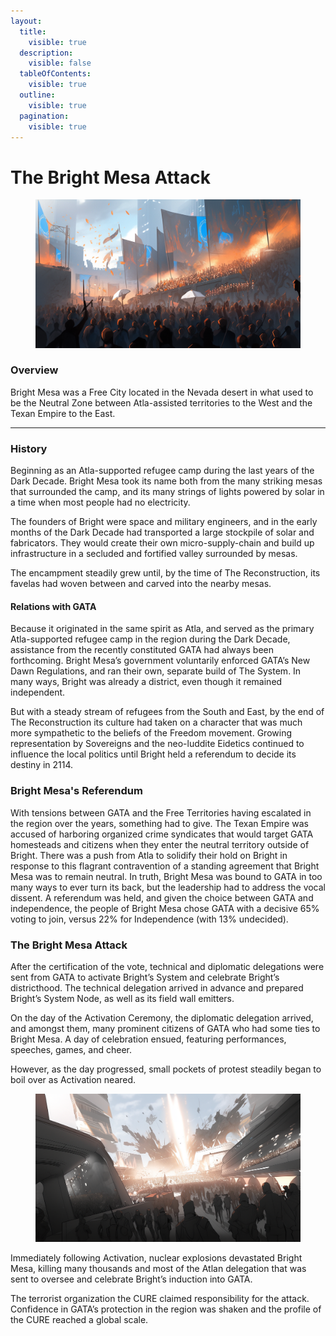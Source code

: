 ```yaml
---
layout:
  title:
    visible: true
  description:
    visible: false
  tableOfContents:
    visible: true
  outline:
    visible: true
  pagination:
    visible: true
---
```


# The Bright Mesa Attack

<figure><img src="../../../.gitbook/assets/83.png" alt="" width="563"><figcaption></figcaption></figure>

### Overview

Bright Mesa was a Free City located in the Nevada desert in what used to be the Neutral Zone between Atla-assisted territories to the West and the Texan Empire to the East.

***

### History

Beginning as an Atla-supported refugee camp during the last years of the Dark Decade. Bright Mesa took its name both from the many striking mesas that surrounded the camp, and its many strings of lights powered by solar in a time when most people had no electricity.

The founders of Bright were space and military engineers, and in the early months of the Dark Decade had transported a large stockpile of solar and fabricators. They would create their own micro-supply-chain and build up infrastructure in a secluded and fortified valley surrounded by mesas.

The encampment steadily grew until, by the time of The Reconstruction, its favelas had woven between and carved into the nearby mesas.

#### Relations with GATA

Because it originated in the same spirit as Atla, and served as the primary Atla-supported refugee camp in the region during the Dark Decade, assistance from the recently constituted GATA had always been forthcoming. Bright Mesa’s government voluntarily enforced GATA’s New Dawn Regulations, and ran their own, separate build of The System. In many ways, Bright was already a district, even though it remained independent.

But with a steady stream of refugees from the South and East, by the end of The Reconstruction its culture had taken on a character that was much more sympathetic to the beliefs of the Freedom movement. Growing representation by Sovereigns and the neo-luddite Eidetics continued to influence the local politics until Bright held a referendum to decide its destiny in 2114.

### Bright Mesa's Referendum

With tensions between GATA and the Free Territories having escalated in the region over the years, something had to give. The Texan Empire was accused of harboring organized crime syndicates that would target GATA homesteads and citizens when they enter the neutral territory outside of Bright. There was a push from Atla to solidify their hold on Bright in response to this flagrant contravention of a standing agreement that Bright Mesa was to remain neutral. In truth, Bright Mesa was bound to GATA in too many ways to ever turn its back, but the leadership had to address the vocal dissent. A referendum was held, and given the choice between GATA and independence, the people of Bright Mesa chose GATA with a decisive 65% voting to join, versus 22% for Independence (with 13% undecided).

### The Bright Mesa Attack

After the certification of the vote, technical and diplomatic delegations were sent from GATA to activate Bright’s System and celebrate Bright’s districthood. The technical delegation arrived in advance and prepared Bright’s System Node, as well as its field wall emitters.

On the day of the Activation Ceremony, the diplomatic delegation arrived, and amongst them, many prominent citizens of GATA who had some ties to Bright Mesa. A day of celebration ensued, featuring performances, speeches, games, and cheer.

However, as the day progressed, small pockets of protest steadily began to boil over as Activation neared.&#x20;

<figure><img src="../../../.gitbook/assets/93.png" alt="" width="563"><figcaption></figcaption></figure>

Immediately following Activation, nuclear explosions devastated Bright Mesa, killing many thousands and most of the Atlan delegation that was sent to oversee and celebrate Bright’s induction into GATA.

The terrorist organization the CURE claimed responsibility for the attack. Confidence in GATA’s protection in the region was shaken and the profile of the CURE reached a global scale.
